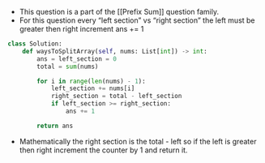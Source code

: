 - This question is a part of the [[Prefix Sum]] question family. 
- For this question every “left section” vs “right section” the left must be greater then right increment ans += 1

```python
class Solution:
    def waysToSplitArray(self, nums: List[int]) -> int:
        ans = left_section = 0
        total = sum(nums)

        for i in range(len(nums) - 1):
            left_section += nums[i]
            right_section = total - left_section
            if left_section >= right_section:
                ans += 1

        return ans
```

- Mathematically the right section is the total - left so if the left is greater then right increment the counter by 1 and return it.